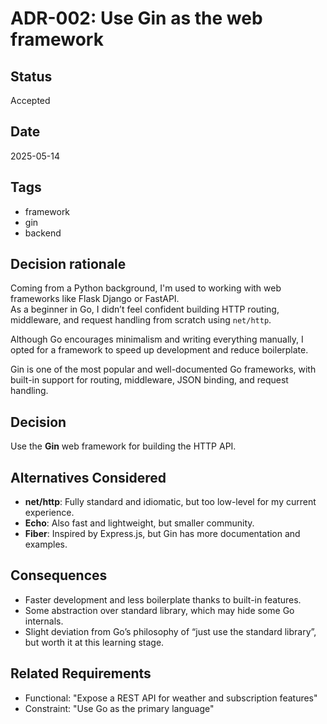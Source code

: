 # ADR-002: Use Gin as the web framework

## Status
Accepted

## Date
2025-05-14

## Tags
- framework
- gin
- backend

## Decision rationale

Coming from a Python background, I'm used to working with web frameworks like Flask Django or FastAPI.  
As a beginner in Go, I didn’t feel confident building HTTP routing, middleware, and request handling from scratch using `net/http`.

Although Go encourages minimalism and writing everything manually, I opted for a framework to speed up development and reduce boilerplate.

Gin is one of the most popular and well-documented Go frameworks, with built-in support for routing, middleware, JSON binding, and request handling.

## Decision

Use the **Gin** web framework for building the HTTP API.

## Alternatives Considered

- **net/http**: Fully standard and idiomatic, but too low-level for my current experience.
- **Echo**: Also fast and lightweight, but smaller community.
- **Fiber**: Inspired by Express.js, but Gin has more documentation and examples.

## Consequences

- Faster development and less boilerplate thanks to built-in features.
- Some abstraction over standard library, which may hide some Go internals.
- Slight deviation from Go’s philosophy of “just use the standard library”, but worth it at this learning stage.

## Related Requirements

- Functional: "Expose a REST API for weather and subscription features"
- Constraint: "Use Go as the primary language"